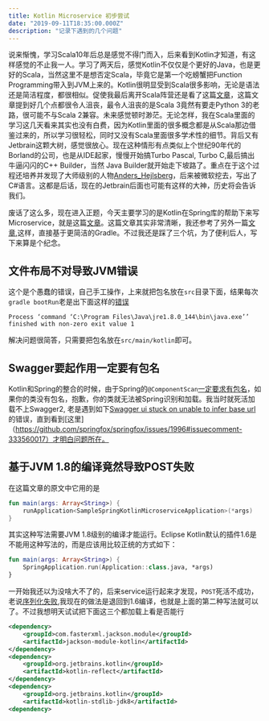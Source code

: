 ```yaml
---
title: Kotlin Microservice 初步尝试
date: "2019-09-11T18:35:00.000Z"
description: "记录下遇到的几个问题"
---
```


说来惭愧，学习Scala10年后总是感觉不得门而入，后来看到Kotlin才知道，有这样感觉的不止我一人。学习了两天后，感觉Kotlin不仅仅是个更好的Java，也是更好的Scala，当然这里不是想否定Scala，毕竟它是第一个吃螃蟹把Function Programming带入到JVM上来的。Kotlin很明显受到Scala很多影响，无论是语法还是简洁程度，都很相似。促使我最后离开Scala阵营还是看了这篇[文章](https://medium.com/@fommil/scala-almost-succeeded-c3b1028b02c5)，这篇文章提到好几个点都很令人沮丧，最令人沮丧的是Scala 3竟然有要走Python 3的老路，很可能不与Scala 2兼容。未来感觉顿时渺茫。无论怎样，我在Scala里面的学习这几天看来其实也没有白费，因为Kotlin里面的很多概念都是从Scala那边借鉴过来的，所以学习很轻松，同时又没有Scala里面很多学术性的细节。背后又有Jetbrain这颗大树，感觉很放心。现在这种情形有点类似上个世纪90年代的Borland的公司，也是从IDE起家，慢慢开始搞Turbo Pascal, Turbo C,最后搞出牛逼闪闪的C++ Builder，当然 Java Builder就开始走下坡路了。重点在于这个过程还培养并发现了大师级别的人物[Anders_Hejlsberg](https://en.wikipedia.org/wiki/Anders_Hejlsberg)，后来被微软挖去，写出了C#语言。这都是后话，现在的Jetbrain后面也可能有这样的大神，历史将会告诉我们。

废话了这么多，现在进入正题，今天主要学习的是Kotlin在Spring库的帮助下来写Microservice，就是这篇[文章](https://dzone.com/articles/kotlin-microservice-with-spring-boot)。这篇文章其实非常清晰，我还参考了另外一篇[文章](https://kotlinlang.org/docs/tutorials/spring-boot-restful.html),这样，直接基于更简洁的Gradle。不过我还是踩了三个坑，为了便利后人，写下来算是个纪念。

## 文件布局不对导致JVM错误

这个是个愚蠢的错误，自己手工操作，上来就把包名放在`src`目录下面，结果每次`gradle bootRun`老是出下面这样的[错误](https://discuss.gradle.org/t/finished-with-non-zero-exit-value-1-error/23978)

```
Process ‘command ‘C:\Program Files\Java\jre1.8.0_144\bin\java.exe’’ finished with non-zero exit value 1
```
解决问题很简答，只需要把包名放在`src/main/kotlin`即可。

## Swagger要起作用一定要有包名

Kotlin和Spring的整合的时候，由于Spring的`@ComponentScan`[一定要求有包名](https://stackoverflow.com/questions/41729712/spring-application-does-not-start-outside-of-a-package)，如果你的类没有包名，抱歉，你的类就无法被Spring识别和加载。我当时就死活加载不上Swagger2, 老是遇到如下[Swagger ui stuck on unable to infer base url](https://github.com/springfox/springfox/issues/1996)的错误，直到看到[这里]（https://github.com/springfox/springfox/issues/1996#issuecomment-333560017）才明白问题所在。

## 基于JVM 1.8的编译竟然导致POST失败

在这篇文章的原文中它用的是

```kotlin
fun main(args: Array<String>) {
    runApplication<SampleSpringKotlinMicroserviceApplication>(*args)
}
```
其实这种写法需要JVM 1.8级别的编译才能运行。Eclipse Kotlin默认的插件1.6是不能用这种写法的，而是应该用比较正统的方式如下：

```kotlin
fun main(args: Array<String>) {
    SpringApplication.run(Application::class.java, *args)
}
```

一开始我还以为没啥大不了的，后来service运行起来才发现，`POST`死活不成功，老说[序列化失败](https://www.reddit.com/r/Kotlin/comments/4wwv38/question_jackson_default_data_class_constructor/),我现在的做法是退回到1.6编译，也就是上面的第二种写法就可以了。不过我想明天试试把下面这三个都加载上看是否能行

```xml
<dependency>
    <groupId>com.fasterxml.jackson.module</groupId>
    <artifactId>jackson-module-kotlin</artifactId>
</dependency>
<dependency>
    <groupId>org.jetbrains.kotlin</groupId>
    <artifactId>kotlin-reflect</artifactId>
</dependency>
<dependency>
    <groupId>org.jetbrains.kotlin</groupId>
    <artifactId>kotlin-stdlib-jdk8</artifactId>
<dependency>
```